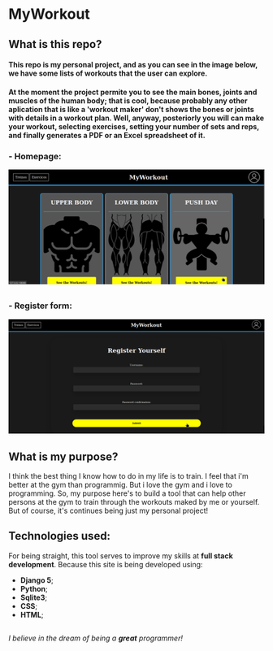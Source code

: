 # MyWorkout

## What is this repo?

#### This repo is my personal project, and as you can see in the image below, we have some lists of workouts that the user can explore. 
#### At the moment the project permite you to see the main bones, joints and muscles of the human body; that is cool, because probably any other aplication that is like a 'workout maker' don't shows the bones or joints with details in a workout plan. Well, anyway, posteriorly you will can make your workout, selecting exercises, setting your number of sets and reps, and finally generates a PDF or an Excel spreadsheet of it. 

### - Homepage:
![Homepage](./static/img/screenshots/homepage.png)
##
### - Register form:
![User creation form](./static/img/screenshots/user-signup.png)

## What is my purpose?

I think the best thing I know how to do in my life is to train. I feel that i'm better at the gym than programmig. But i love the gym and i love to programming. So, my purpose here's to build a tool that can help other persons at the gym to train through the workouts maked by me or yourself. But of course, it's continues being just my personal project! 

## Technologies used:
For being straight, this tool serves to improve my skills at **full stack development**. Because this site is being developed using:
- **Django 5**;
- **Python**;
- **Sqlite3**;
- **CSS**;
- **HTML**;
##
*I believe in the dream of being a **great** programmer!*
